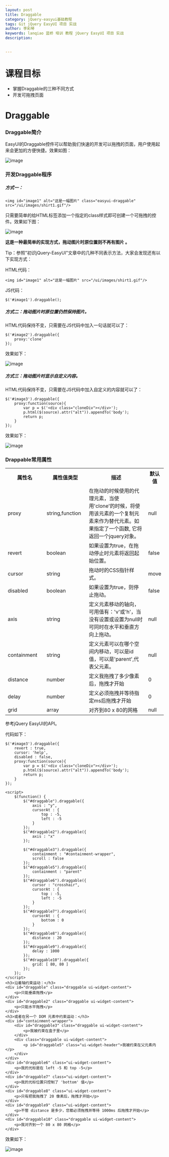 ```yaml
---
layout: post  
title: Draggable    
category: jQuery-easyui基础教程  
tags: Git jQuery EasyUI 项目 实战  
author: 李彩琴  
keywords: lanqiao 蓝桥 培训 教程 jQuery EasyUI 项目 实战  
description:
  

---
```

# 课程目标

- 掌握Draggable的三种不同方式
- 开发可拖拽页面


# Draggable

### Draggable简介

  
EasyUI的Draggable控件可以帮助我们快速的开发可以拖拽的页面，用户使用起来会更加的方便快捷。效果如图：

![image](http://i.imgur.com/6pW99ob.png)  

### 开发Draggable程序

##### 方式一：


```
<img id="image1" alt="这是一幅图片" class="easyui-draggable" src="/ui/images/shirt1.gif"/>
```  

只需要简单的给HTML标签添加一个指定的class样式即可创建一个可拖拽的控件。效果如下图：

![image](http://i.imgur.com/V4643Fe.png)

**这是一种最简单的实现方式，拖动图片时原位置则不再有图片 。**   

Tip：参照"初识jQuery-EasyUI"文章中的几种不同表示方法，大家会发现还有以下实现方式：

HTML代码：  

```
<img id="image1" alt="这是一幅图片" src="/ui/images/shirt1.gif"/>
```  

JS代码：  

```
$('#image1').draggable();  
```  


##### 方式二：拖动图片时原位置仍然保持图片。


HTML代码保持不变，只需要在JS代码中加入一句话就可以了：

```
$('#image2').draggable({
	proxy:'clone'
});  
```

效果如下：

![image](http://i.imgur.com/kzk0xVR.png)


##### 方式三：拖动图片时显示自定义内容。


HTML代码保持不变，只需要在JS代码中加入自定义的内容就可以了：

```
$('#image3').draggable({
	proxy:function(source){
		var p = $('<div class="cloneDiv"></div>');
		p.html($(source).attr("alt")).appendTo('body');
		return p;
	}
});  
```

效果如下：

![image](http://i.imgur.com/XaWH1y9.png)

### Drappable常用属性

<table class="table table-bordered table-striped table-condensed">
   <tr>
      <th width="200px">属性名</th><th width="180px">属性值类型</th><th width="650px">描述</th><th>默认值</th>
   </tr>
   <tr>
      <td>proxy</td>
	  <td>string,function</td>
	  <td>在拖动的时候使用的代理元素，当使用'clone'的时候，将使用该元素的一个复制元素来作为替代元素。如果指定了一个函数, 它将返回一个jquery对象。</td>
	  <td>null</td>
   </tr>
   <tr>
      <td>revert</td> <td>boolean</td> <td>如果设置为true，在拖动停止时元素将返回起始位置。</td><td>false</td>
   </tr>
   <tr>
      <td>cursor</td> <td>string</td> <td>拖动时的CSS指针样式。</td> <td>move</td>
   </tr>
   <tr>
      <td>disabled</td> <td>boolean</td> <td>如果设置为true，则停止拖动。</td> <td>false</td>
   </tr>
   <tr>
      <td>axis</td> <td>string</td> <td>定义元素移动的轴向，可用值有：'v'或'h'，当没有设置或设置为null时可同时在水平和垂直方向上拖动。</td> <td>null </td>
   </tr>
   <tr>
      <td>containment</td> <td>string</td> <td>定义元素可以在哪个空间内移动，可以是id值，可以是'parent',代表父元素。</td> <td>null </td>
   </tr>
	<tr>
      <td>distance</td> <td>number</td> <td>定义我拖拽了多少像素后，拖拽才开始</td> <td>0</td>
   </tr>
   <tr>
      <td>delay</td> <td>number</td> <td>定义必须拖拽并等待指定ms后拖拽才开始</td> <td>0</td>
   </tr>
   <tr>
      <td>grid</td> <td>array</td> <td>对齐到80 x 80的网格</td> <td>null </td>
   </tr>
</table>

参考jQuery EasyUI的API。

代码如下：

```
$('#image3').draggable({
	revert : true,
	cursor: 'help',
	disabled : false,
	proxy:function(source){
		var p = $('<div class="cloneDiv"></div>');
		p.html($(source).attr("alt")).appendTo('body');
		return p;
	}
});
```

```  
<script>
	$(function() {
		$("#draggable").draggable({
			axis : "y",
			cursorAt : {
				top : -5,
				left : -5
			}
		});
		$("#draggable2").draggable({
			axis : "x"
		});

		$("#draggable3").draggable({
			containment : "#containment-wrapper",
			scroll : false
		});
		$("#draggable5").draggable({
			containment : "parent"
		});
		$("#draggable6").draggable({
			cursor : "crosshair",
			cursorAt : {
				top : -5,
				left : -5
			}
		});
		$("#draggable7").draggable({
			cursorAt : {
				bottom : 0
			}
		});
		$("#draggable8").draggable({
			distance : 20
		});
		$("#draggable9").draggable({
			delay : 1000
		});
		$("#draggable10").draggable({
			grid: [ 80, 80 ]
		});
	});
</script>
<h3>沿着轴约束运动：</h3>
<div id="draggable" class="draggable ui-widget-content">
	<p>只能垂直拖拽</p>
</div>
<div id="draggable2" class="draggable ui-widget-content">
	<p>只能水平拖拽</p>
</div>
<h3>或者在另一个 DOM 元素中约束运动：</h3>
<div id="containment-wrapper">
	<div id="draggable3" class="draggable ui-widget-content">
		<p>我被约束在盒子里</p>
	</div>
	<div class="draggable ui-widget-content">
		<p id="draggable5" class="ui-widget-header">我被约束在父元素内</p>
	</div>
</div>
<div id="draggable6" class="ui-widget-content">
	<p>我的光标是在 left -5 和 top -5</p>
</div>
<div id="draggable7" class="ui-widget-content">
	<p>我的光标位置只控制了 'bottom' 值</p>
</div>
<div id="draggable8" class="ui-widget-content">
	<p>只有把我拖拽了 20 像素后，拖拽才开始</p>
</div>
<div id="draggable9" class="ui-widget-content">
	<p>不管 distance 是多少，您都必须拖拽并等待 1000ms 后拖拽才开始</p>
</div>
<div id="draggable10" class="draggable ui-widget-content">
	<p>我对齐到一个 80 x 80 网格</p>
</div>
```
效果如下：

![image](http://i.imgur.com/RNVtU51.png)





